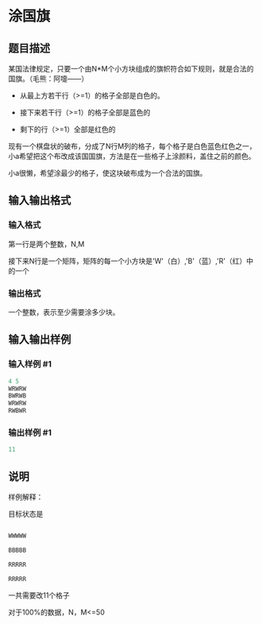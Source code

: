 # 涂国旗

## 题目描述

某国法律规定，只要一个由N\*M个小方块组成的旗帜符合如下规则，就是合法的国旗。（毛熊：阿嚏——）

- 从最上方若干行（>=1）的格子全部是白色的。

- 接下来若干行（>=1）的格子全部是蓝色的

- 剩下的行（>=1）全部是红色的

现有一个棋盘状的破布，分成了N行M列的格子，每个格子是白色蓝色红色之一，小a希望把这个布改成该国国旗，方法是在一些格子上涂颜料，盖住之前的颜色。

小a很懒，希望涂最少的格子，使这块破布成为一个合法的国旗。

## 输入输出格式

### 输入格式

第一行是两个整数，N,M

接下来N行是一个矩阵，矩阵的每一个小方块是'W'（白）,'B'（蓝）,'R'（红）中的一个

### 输出格式

一个整数，表示至少需要涂多少块。

## 输入输出样例

### 输入样例 #1

```cpp
4 5
WRWRW
BWRWB
WRWRW
RWBWR
```


### 输出样例 #1

```cpp
11
```


## 说明

样例解释：

目标状态是

```cpp

WWWWW

BBBBB

RRRRR

RRRRR

```

一共需要改11个格子

对于100%的数据，N，M<=50

